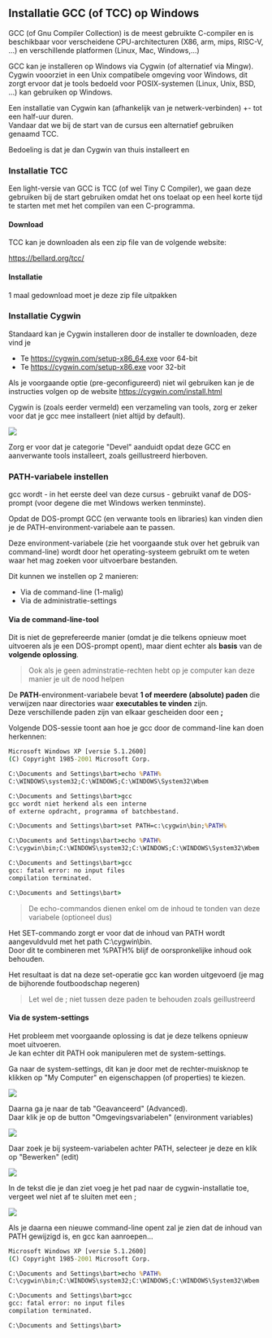 ## Installatie GCC (of TCC) op Windows

GCC (of Gnu Compiler Collection) is de meest gebruikte C-compiler en is beschikbaar voor verscheidene CPU-architecturen (X86, arm, mips, RISC-V, ...) en verschillende platformen (Linux, Mac, Windows,...)

GCC kan je installeren op Windows via Cygwin (of alternatief via Mingw).  
Cygwin vooorziet in een Unix compatibele omgeving voor Windows, dit zorgt ervoor dat je tools bedoeld voor POSIX-systemen (Linux, Unix, BSD, ...) kan gebruiken op Windows.

Een installatie van Cygwin kan (afhankelijk van je netwerk-verbinden) +- tot een half-uur duren.  
Vandaar dat we bij de start van de cursus een alternatief gebruiken genaamd TCC.

Bedoeling is dat je dan Cygwin van thuis installeert en 


### Installatie TCC

Een light-versie van GCC is TCC (of wel Tiny C Compiler), we gaan deze gebruiken bij de start gebruiken omdat het ons toelaat op een heel korte tijd te starten met met het compilen van een C-programma.


#### Download

TCC kan je downloaden als een zip file van de volgende website:

https://bellard.org/tcc/


#### Installatie

1 maal gedownload moet je deze zip file uitpakken




### Installatie Cygwin

Standaard kan  je Cygwin installeren door de installer te downloaden, deze vind je  

* Te https://cygwin.com/setup-x86_64.exe voor 64-bit
* Te https://cygwin.com/setup-x86.exe voor 32-bit

Als je voorgaande optie (pre-geconfigureerd) niet wil gebruiken kan je de instructies volgen op de website  https://cygwin.com/install.html

Cygwin is (zoals eerder vermeld) een verzameling van tools, zorg er zeker voor dat je gcc mee installeert (niet altijd by default).  

![](../../pictures/cygwinselectdevel.png)

Zorg er voor dat je categorie "Devel" aanduidt opdat deze GCC en aanverwante tools installeert, zoals geillustreerd hierboven.

### PATH-variabele instellen

gcc wordt - in het eerste deel van deze cursus - gebruikt vanaf de DOS-prompt (voor degene die met Windows werken tenminste).

Opdat de DOS-prompt GCC (en verwante tools en libraries) kan vinden dien je de PATH-environment-variabele aan te passen.

Deze environment-variabele (zie het voorgaande stuk over het gebruik van command-line) wordt door het operating-systeem gebruikt om te weten waar het mag zoeken voor uitvoerbare bestanden.

Dit kunnen we instellen op 2 manieren:

* Via de command-line (1-malig)
* Via de administratie-settings

#### Via de command-line-tool

Dit is niet de geprefereerde manier (omdat je die telkens opnieuw moet uitvoeren als je een DOS-prompt opent), maar dient echter als **basis** van de **volgende oplossing**.

> Ook als je geen adminstratie-rechten hebt op je computer kan deze manier je uit de nood helpen

De **PATH**-environment-variabele bevat **1 of meerdere (absolute) paden** die verwijzen naar directories waar **executables te vinden** zijn.  
Deze verschillende paden zijn van elkaar gescheiden door een **;**

Volgende DOS-sessie toont aan hoe je gcc door de command-line kan doen herkennen:

~~~bat
Microsoft Windows XP [versie 5.1.2600]
(C) Copyright 1985-2001 Microsoft Corp.

C:\Documents and Settings\bart>echo %PATH%
C:\WINDOWS\system32;C:\WINDOWS;C:\WINDOWS\System32\Wbem

C:\Documents and Settings\bart>gcc
gcc wordt niet herkend als een interne
of externe opdracht, programma of batchbestand.

C:\Documents and Settings\bart>set PATH=c:\cygwin\bin;%PATH%

C:\Documents and Settings\bart>echo %PATH%
C:\cygwin\bin;C:\WINDOWS\system32;C:\WINDOWS;C:\WINDOWS\System32\Wbem

C:\Documents and Settings\bart>gcc
gcc: fatal error: no input files
compilation terminated.

C:\Documents and Settings\bart>
~~~

> De echo-commandos dienen enkel om de inhoud te tonden van deze variabele (optioneel dus)

Het SET-commando zorgt er voor dat de inhoud van PATH wordt aangevuldvuld met het path C:\cygwin\bin.  
Door dit te combineren met %PATH% blijf de oorspronkelijke inhoud ook behouden.

Het resultaat is dat na deze set-operatie gcc kan worden uitgevoerd (je mag de bijhorende foutboodschap negeren)

> Let wel de ; niet tussen deze paden te behouden zoals geillustreerd

#### Via de system-settings

Het probleem met voorgaande oplossing is dat je deze telkens opnieuw moet uitvoeren.  
Je kan echter dit PATH ook manipuleren met de system-settings.

Ga naar de system-settings, dit kan je door met de rechter-muisknop te klikken op "My Computer" en eigenschappen (of properties) te kiezen.

![](../../pictures/my_computer_environment_variables.png)

Daarna ga je naar de tab "Geavanceerd" (Advanced).  
Daar klik je op de button "Omgevingsvariabelen" (environment variables)

![](../../pictures/my_computer_environment_variables_2.png)

Daar zoek je bij systeem-variabelen achter PATH, selecteer je deze en klik op "Bewerken" (edit)

![](../../pictures/my_computer_environment_variables_3.png)

In de tekst die je dan ziet voeg je het pad naar de cygwin-installatie toe, vergeet wel niet af te sluiten met een ;

![](../../pictures/my_computer_environment_variables_4.png)

Als je daarna een nieuwe command-line opent zal je zien dat de inhoud van PATH gewijzigd is, en gcc kan aanroepen...

~~~bat
Microsoft Windows XP [versie 5.1.2600]
(C) Copyright 1985-2001 Microsoft Corp.

C:\Documents and Settings\bart>echo %PATH%
C:\cygwin\bin;C:\WINDOWS\system32;C:\WINDOWS;C:\WINDOWS\System32\Wbem

C:\Documents and Settings\bart>gcc
gcc: fatal error: no input files
compilation terminated.

C:\Documents and Settings\bart>
~~~
